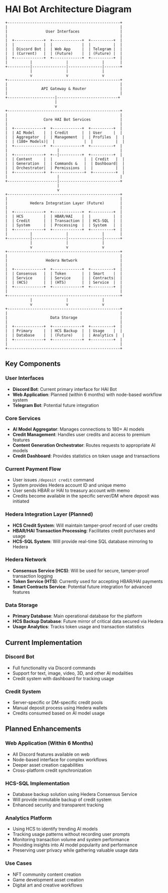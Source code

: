 # HAI Bot Architecture Diagram

```
+--------------------------------------------------+
|                                                  |
|                 User Interfaces                  |
|                                                  |
|  +-------------+  +-------------+  +----------+  |
|  |             |  |             |  |          |  |
|  | Discord Bot |  | Web App     |  | Telegram |  |
|  | (Current)   |  | (Future)    |  | (Future) |  |
|  +-------------+  +-------------+  +----------+  |
|          |               |               |       |
+----------|---------------|---------------|-------+
           |               |               |
           v               v               v
+--------------------------------------------------+
|                                                  |
|               API Gateway & Router               |
|                                                  |
+---------------------|---------------------------+
                      |
                      v
+--------------------------------------------------+
|                                                  |
|                Core HAI Bot Services             |
|                                                  |
|  +-------------+  +-------------+  +----------+  |
|  | AI Model    |  | Credit      |  | User     |  |
|  | Aggregator  |  | Management  |  | Profiles  |  |
|  | (180+ Models)|  |             |  |          |  |
|  +-------------+  +-------------+  +----------+  |
|                      |                           |
|  +-------------+  +--|----------+  +----------+  |
|  | Content     |  |              |  | Credit   |  |
|  | Generation  |  | Commands &   |  | Dashboard|  |
|  | Orchestrator|  | Permissions  |  |          |  |
|  +-------------+  +--------------+  +----------+  |
|                      |                           |
+----------------------|---------------------------+
                       |
                       v
+--------------------------------------------------+
|                                                  |
|          Hedera Integration Layer (Future)       |
|                                                  |
|  +-------------+  +-------------+  +----------+  |
|  | HCS         |  | HBAR/HAI    |  |          |  |
|  | Credit      |  | Transaction |  | HCS-SQL  |  |
|  | System      |  | Processing  |  | System   |  |
|  +-------------+  +-------------+  +----------+  |
|          |               |               |       |
+----------|---------------|---------------|-------+
           |               |               |
           v               v               v
+--------------------------------------------------+
|                                                  |
|                 Hedera Network                   |
|                                                  |
|  +-------------+  +-------------+  +----------+  |
|  | Consensus   |  | Token       |  | Smart    |  |
|  | Service     |  | Service     |  | Contracts|  |
|  | (HCS)       |  | (HTS)       |  | Service  |  |
|  +-------------+  +-------------+  +----------+  |
|                                                  |
+--------------------------------------------------+
           |               |               |
           v               v               v
+--------------------------------------------------+
|                                                  |
|                   Data Storage                   |
|                                                  |
|  +-------------+  +-------------+  +----------+  |
|  | Primary     |  | HCS Backup  |  | Usage    |  |
|  | Database    |  | (Future)    |  | Analytics |  |
|  +-------------+  +-------------+  +----------+  |
|                                                  |
+--------------------------------------------------+
```

## Key Components

### User Interfaces
- **Discord Bot**: Current primary interface for HAI Bot
- **Web Application**: Planned (within 6 months) with node-based workflow system
- **Telegram Bot**: Potential future integration

### Core Services
- **AI Model Aggregator**: Manages connections to 180+ AI models
- **Credit Management**: Handles user credits and access to premium features
- **Content Generation Orchestrator**: Routes requests to appropriate AI models
- **Credit Dashboard**: Provides statistics on token usage and transactions

### Current Payment Flow
- User issues `/deposit credit` command
- System provides Hedera account ID and unique memo
- User sends HBAR or HAI to treasury account with memo
- Credits become available in the specific server/DM where deposit was initiated

### Hedera Integration Layer (Planned)
- **HCS Credit System**: Will maintain tamper-proof record of user credits
- **HBAR/HAI Transaction Processing**: Facilitates credit purchases and usage
- **HCS-SQL System**: Will provide real-time SQL database mirroring to Hedera

### Hedera Network
- **Consensus Service (HCS)**: Will be used for secure, tamper-proof transaction logging
- **Token Service (HTS)**: Currently used for accepting HBAR/HAI payments
- **Smart Contracts Service**: Potential future integration for advanced features

### Data Storage
- **Primary Database**: Main operational database for the platform
- **HCS Backup Database**: Future mirror of critical data secured via Hedera
- **Usage Analytics**: Tracks token usage and transaction statistics

## Current Implementation

### Discord Bot
- Full functionality via Discord commands
- Support for text, image, video, 3D, and other AI modalities
- Credit system with dashboard for tracking usage

### Credit System
- Server-specific or DM-specific credit pools
- Manual deposit process using Hedera wallets
- Credits consumed based on AI model usage

## Planned Enhancements

### Web Application (Within 6 Months)
- All Discord features available on web
- Node-based interface for complex workflows
- Deeper asset creation capabilities
- Cross-platform credit synchronization

### HCS-SQL Implementation
- Database backup solution using Hedera Consensus Service
- Will provide immutable backup of credit system
- Enhanced security and transparent tracking

### Analytics Platform
- Using HCS to identify trending AI models
- Tracking usage patterns without recording user prompts
- Monitoring transaction volume and system performance
- Providing insights into AI model popularity and performance
- Preserving user privacy while gathering valuable usage data

### Use Cases
- NFT community content creation
- Game development asset creation
- Digital art and creative workflows 